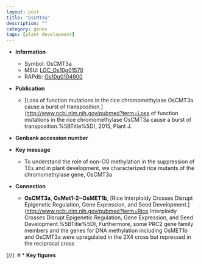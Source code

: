```yaml
---
layout: post
title: "OsCMT3a"
description: ""
category: genes
tags: [plant development]
---
```


* **Information**  
    + Symbol: OsCMT3a  
    + MSU: [LOC_Os10g01570](http://rice.uga.edu/cgi-bin/ORF_infopage.cgi?orf=LOC_Os10g01570)  
    + RAPdb: [Os10g0104900](https://rapdb.dna.affrc.go.jp/locus/?name=Os10g0104900)  

* **Publication**  
    + [Loss of function mutations in the rice chromomethylase OsCMT3a cause a burst of transposition.](http://www.ncbi.nlm.nih.gov/pubmed?term=Loss of function mutations in the rice chromomethylase OsCMT3a cause a burst of transposition.%5BTitle%5D), 2015, Plant J.

* **Genbank accession number**  

* **Key message**  
    + To understand the role of non-CG methylation in the suppression of TEs and in plant development, we characterized rice mutants of the chromomethylase gene, OsCMT3a

* **Connection**  
    + __OsCMT3a__, __OsMet1-2~OsMET1b__, [Rice Interploidy Crosses Disrupt Epigenetic Regulation, Gene Expression, and Seed Development.](http://www.ncbi.nlm.nih.gov/pubmed?term=Rice Interploidy Crosses Disrupt Epigenetic Regulation, Gene Expression, and Seed Development.%5BTitle%5D),  Furthermore, some PRC2 gene family members and the genes for DNA methylation including OsMET1b and OsCMT3a were upregulated in the 2X4 cross but repressed in the reciprocal cross

[//]: # * **Key figures**  


